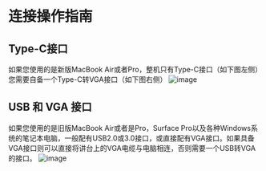 # 连接操作指南

## Type-C接口

如果您使用的是新版MacBook Air或者Pro，整机只有Type-C接口（如下图左侧）您需要自备一个Type-C转VGA接口（如下图右侧）
![image](/images/picture1.jpg)

## USB 和 VGA 接口

如果您使用的是旧版MacBook Air或者是Pro，Surface Pro以及各种Windows系统的笔记本电脑，一般配有USB2.0或3.0接口，或直接配有VGA接口。如果具备VGA接口则可以直接将讲台上的VGA电缆与电脑相连，否则需要一个USB转VGA的接口。
![image](/images/picture34.jpg)
